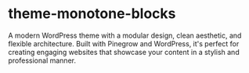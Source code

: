 # theme-monotone-blocks
A modern WordPress theme with a modular design, clean aesthetic, and flexible architecture. Built with Pinegrow and WordPress, it's perfect for creating engaging websites that showcase your content in a stylish and professional manner.
